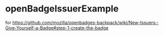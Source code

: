 # openBadgeIssuerExample
for https://github.com/mozilla/openbadges-backpack/wiki/New-Issuers:-Give-Yourself-a-Badge#step-1-create-the-badge
